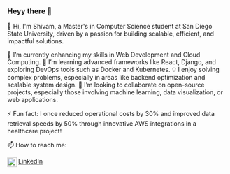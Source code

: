 ### Heyy there 👋
👋 Hi, I'm Shivam, a Master's in Computer Science student at San Diego State University, driven by a passion for building scalable, efficient, and impactful solutions.

🔭 I’m currently enhancing my skills in Web Development and Cloud Computing.
🌱 I’m learning advanced frameworks like React, Django, and exploring DevOps tools such as Docker and Kubernetes.
💡 I enjoy solving complex problems, especially in areas like backend optimization and scalable system design.
👯 I’m looking to collaborate on open-source projects, especially those involving machine learning, data visualization, or web applications.

⚡ Fun fact: I once reduced operational costs by 30% and improved data retrieval speeds by 50% through innovative AWS integrations in a healthcare project!

📫 How to reach me: 
<p align="left">
<a href="https://www.linkedin.com/in/shivam-desale-02/" target="_blank" rel="noopener noreferrer">
  <img align="left" alt="LinkedIn" width="22px" src="https://cdn.jsdelivr.net/npm/simple-icons@v3/icons/linkedin.svg"/>LinkedIn
</a>

</p>

<br />


































<!--
**shivamdesale13/shivamdesale13** is a ✨ _special_ ✨ repository because its `README.md` (this file) appears on your GitHub profile.

Here are some ideas to get you started:

- 🔭 I’m currently working on ...
- 🌱 I’m currently learning ...
- 👯 I’m looking to collaborate on ...
- 🤔 I’m looking for help with ...
- 💬 Ask me about ...
- 📫 How to reach me: ...
- 😄 Pronouns: ...
- ⚡ Fun fact: ...
-->
